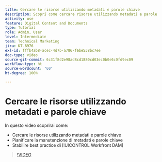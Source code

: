 ```yaml
---
title: Cercare le risorse utilizzando metadati e parole chiave
description: Scopri come cercare risorse utilizzando metadati e parole chiave, pianificarne la gestione e stabilire le best practice di [!UICONTROL Workfront DAM].
activity: use
feature: Digital Content and Documents
type: Tutorial
role: Admin, User
level: Intermediate
team: Technical Marketing
jira: KT-8976
exl-id: fffb4ab8-acec-4d7b-a786-f6be538bc7ee
doc-type: video
source-git-commit: 6c31f8d2e98ad8cd1880cd03ec0b0e6c0fd9ec09
workflow-type: ht
source-wordcount: '60'
ht-degree: 100%

---
```


# Cercare le risorse utilizzando metadati e parole chiave

In questo video scoprirai come:

* Cercare le risorse utilizzando metadati e parole chiave
* Pianificare la manutenzione di metadati e parole chiave
* Stabilire best practice di [!UICONTROL Workfront DAM]

>[!VIDEO](https://video.tv.adobe.com/v/335239/?quality=12&learn=on)
